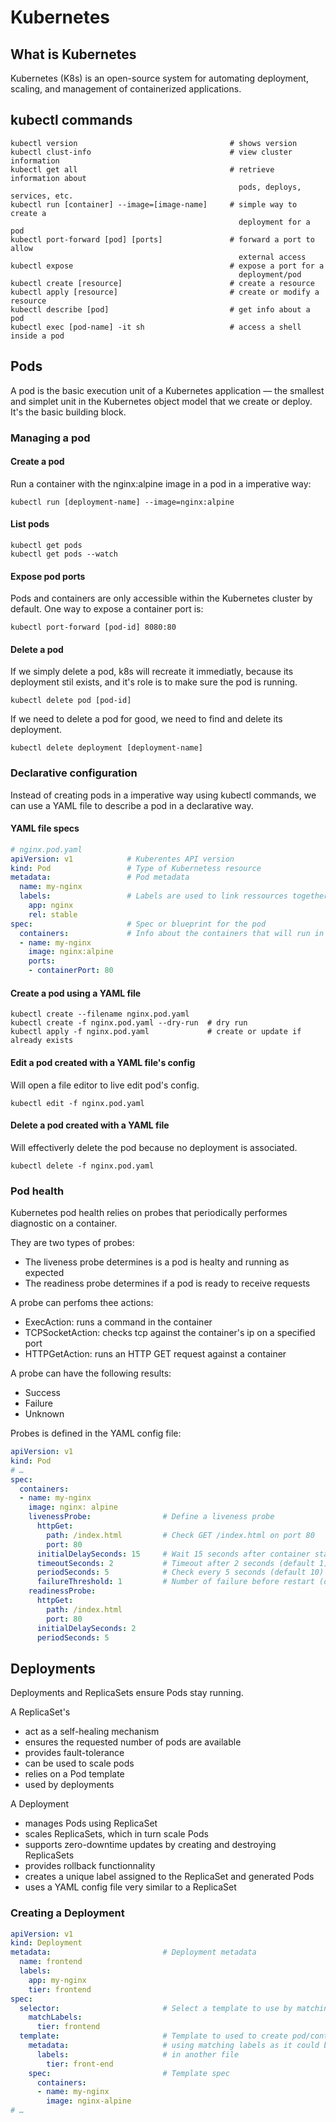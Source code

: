 # Kubernetes

## What is Kubernetes

Kubernetes (K8s) is an open-source system for automating deployment, scaling, 
and management of containerized applications.

## kubectl commands

```console
kubectl version                                  # shows version
kubectl clust-info                               # view cluster information
kubectl get all                                  # retrieve information about 
                                                   pods, deploys, services, etc.
kubectl run [container] --image=[image-name]     # simple way to create a   
                                                   deployment for a pod
kubectl port-forward [pod] [ports]               # forward a port to allow 
                                                   external access
kubectl expose                                   # expose a port for a 
                                                   deployment/pod
kubectl create [resource]                        # create a resource
kubectl apply [resource]                         # create or modify a resource
kubectl describe [pod]                           # get info about a pod
kubectl exec [pod-name] -it sh                   # access a shell inside a pod
```

## Pods

A pod is the basic execution unit of a Kubernetes application — the smallest
and simplet unit in the Kubernetes object model that we create or deploy. It's
the basic building block.

### Managing a pod

#### Create a pod

Run a container with the nginx:alpine image in a pod in a imperative way:

```console
kubectl run [deployment-name] --image=nginx:alpine
```

#### List pods

```console
kubectl get pods
kubectl get pods --watch
```

#### Expose pod ports

Pods and containers are only accessible within the Kubernetes cluster by 
default. One way to expose a container port is:

```console
kubectl port-forward [pod-id] 8080:80
```

#### Delete a pod

If we simply delete a pod, k8s will recreate it immediatly, because its 
deployment stil exists, and it's role is to make sure the pod is running.

```console
kubectl delete pod [pod-id]
```

If we need to delete a pod for good, we need to find and delete its deployment.

```console
kubectl delete deployment [deployment-name]
```

### Declarative configuration

Instead of creating pods in a imperative way using kubectl commands, we can use
a YAML file to describe a pod in a declarative way.

#### YAML file specs

```yaml
# nginx.pod.yaml
apiVersion: v1            # Kuberentes API version
kind: Pod                 # Type of Kubernetess resource
metadata:                 # Pod metadata
  name: my-nginx
  labels:                 # Labels are used to link ressources together
    app: nginx
    rel: stable
spec:                     # Spec or blueprint for the pod
  containers:             # Info about the containers that will run in our pod
  - name: my-nginx
    image: nginx:alpine
    ports:
    - containerPort: 80
```

#### Create a pod using a YAML file

```console
kubectl create --filename nginx.pod.yaml
kubectl create -f nginx.pod.yaml --dry-run  # dry run
kubectl apply -f nginx.pod.yaml             # create or update if already exists
```

#### Edit a pod created with a YAML file's config

Will open a file editor to live edit pod's config.

```console
kubectl edit -f nginx.pod.yaml
```

#### Delete a pod created with a YAML file

Will effectiverly delete the pod because no deployment is associated.

```console
kubectl delete -f nginx.pod.yaml
```

### Pod health

Kubernetes pod health relies on probes that periodically performes diagnostic
on a container.

They are two types of probes:
- The liveness probe determines is a pod is healty and running as expected
- The readiness probe determines if a pod is ready to receive requests

A probe can perfoms thee actions:
- ExecAction: runs a command in the container
- TCPSocketAction: checks tcp against the container's ip on a specified port
- HTTPGetAction: runs an HTTP GET request against a container

A probe can have the following results:
- Success
- Failure
- Unknown

Probes is defined in the YAML config file:

```yaml
apiVersion: v1
kind: Pod
# …
spec:
  containers:
  - name: my-nginx
    image: nginx: alpine
    livenessProbe:                # Define a liveness probe
      httpGet:
        path: /index.html         # Check GET /index.html on port 80
        port: 80
      initialDelaySeconds: 15     # Wait 15 seconds after container started (default none)
      timeoutSeconds: 2           # Timeout after 2 seconds (default 1)
      periodSeconds: 5            # Check every 5 seconds (default 10)
      failureThreshold: 1         # Number of failure before restart (default 3)
    readinessProbe:
      httpGet:
        path: /index.html
        port: 80
      initialDelaySeconds: 2
      periodSeconds: 5
```

## Deployments

Deployments and ReplicaSets ensure Pods stay running.

A ReplicaSet's
- act as a self-healing mechanism
- ensures the requested number of pods are available
- provides fault-tolerance
- can be used to scale pods
- relies on a Pod template
- used by deployments

A Deployment
- manages Pods using ReplicaSet
- scales ReplicaSets, which in turn scale Pods
- supports zero-downtime updates by creating and destroying ReplicaSets
- provides rollback functionnality
- creates a unique label assigned to the ReplicaSet and generated Pods
- uses a YAML config file very similar to a ReplicaSet

### Creating a Deployment

```yaml
apiVersion: v1
kind: Deployment
metadata:                         # Deployment metadata
  name: frontend
  labels:
    app: my-nginx
    tier: frontend
spec:
  selector:                       # Select a template to use by matching labels
    matchLabels:
      tier: frontend
  template:                       # Template to used to create pod/containers,
    metadata:                     # using matching labels as it could be placed
      labels:                     # in another file
        tier: front-end
    spec:                         # Template spec
      containers:
      - name: my-nginx
        image: nginx-alpine
# …
```

